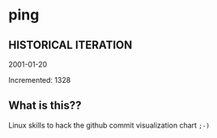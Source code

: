 # ping

## HISTORICAL ITERATION
2001-01-20

Incremented: 1328

## What is this?? 
Linux skills to hack the github commit visualization chart `;-)`
